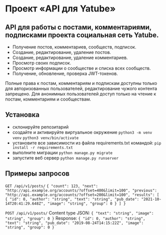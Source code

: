# Проект «API для Yatube»

## API для работы с постами, комментариями, подписками проекта социальная сеть Yatube. 

- Получение постов, комментариев, сообществ, подписок.
- Создание, редактирование, удаление постов.
- Создание, редактирование, удаление комментариев.
- Просмотр своих подписок.
- Просмотр информации о сообществе и списка всех сообществ. 
- Получение, обновление, проверка JWT-токенов.

Полные права к постам, комментариям и подпискам доступны только для авторизованных пользователей, редактирование чужого контента запрещено. 
Для анонимных пользователей доступ только на чтение к постам, комментариям и сообществам.

## Установка

- склонируйте репозитарий 
- создайте и активируйте виртуальное окружение
`python3 -m venv venv`
`python3 venv/bin/activate`
- установите все зависимости из файла requirements.txt командой: 
`pip install -r requirements.txt`
- выполните миграции
`python manage.py migrate`
- запустите веб сервер
`python manage.py runserver`

## Примеры запросов

`GET /api/v1/posts/`
`{
  "count": 123,
  "next": "http://api.example.org/accounts/?offset=400&limit=100",
  "previous": "http://api.example.org/accounts/?offset=200&limit=100",
  "results": [
    {
      "id": 0,
      "author": "string",
      "text": "string",
      "pub_date": "2021-10-14T20:41:29.648Z",
      "image": "string",
      "group": 0
    }
  ]
}`

`POST /api/v1/posts/`
Content type JSON:
`{
  "text": "string",
  "image": "string",
  "group": 0
}`
Response:
`{
  "id": 0,
  "author": "string",
  "text": "string",
  "pub_date": "2019-08-24T14:15:22Z",
  "image": "string",
  "group": 0
}`